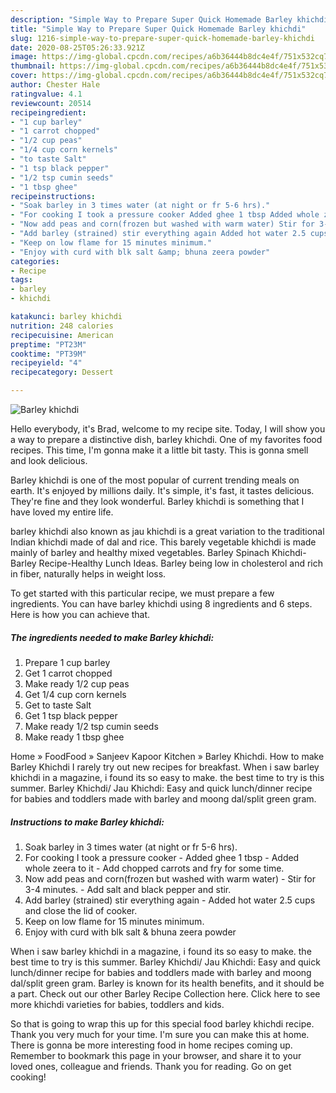 ```yaml
---
description: "Simple Way to Prepare Super Quick Homemade Barley khichdi"
title: "Simple Way to Prepare Super Quick Homemade Barley khichdi"
slug: 1216-simple-way-to-prepare-super-quick-homemade-barley-khichdi
date: 2020-08-25T05:26:33.921Z
image: https://img-global.cpcdn.com/recipes/a6b36444b8dc4e4f/751x532cq70/barley-khichdi-recipe-main-photo.jpg
thumbnail: https://img-global.cpcdn.com/recipes/a6b36444b8dc4e4f/751x532cq70/barley-khichdi-recipe-main-photo.jpg
cover: https://img-global.cpcdn.com/recipes/a6b36444b8dc4e4f/751x532cq70/barley-khichdi-recipe-main-photo.jpg
author: Chester Hale
ratingvalue: 4.1
reviewcount: 20514
recipeingredient:
- "1 cup barley"
- "1 carrot chopped"
- "1/2 cup peas"
- "1/4 cup corn kernels"
- "to taste Salt"
- "1 tsp black pepper"
- "1/2 tsp cumin seeds"
- "1 tbsp ghee"
recipeinstructions:
- "Soak barley in 3 times water (at night or fr 5-6 hrs)."
- "For cooking I took a pressure cooker Added ghee 1 tbsp Added whole zeera to it Add chopped carrots and fry for some time."
- "Now add peas and corn(frozen but washed with warm water) Stir for 3-4 minutes.  Add salt and black pepper and stir."
- "Add barley (strained) stir everything again Added hot water 2.5 cups and close the lid of cooker."
- "Keep on low flame for 15 minutes minimum."
- "Enjoy with curd with blk salt &amp; bhuna zeera powder"
categories:
- Recipe
tags:
- barley
- khichdi

katakunci: barley khichdi 
nutrition: 248 calories
recipecuisine: American
preptime: "PT23M"
cooktime: "PT39M"
recipeyield: "4"
recipecategory: Dessert

---
```



![Barley khichdi](https://img-global.cpcdn.com/recipes/a6b36444b8dc4e4f/751x532cq70/barley-khichdi-recipe-main-photo.jpg)

Hello everybody, it's Brad, welcome to my recipe site. Today, I will show you a way to prepare a distinctive dish, barley khichdi. One of my favorites food recipes. This time, I'm gonna make it a little bit tasty. This is gonna smell and look delicious.

Barley khichdi is one of the most popular of current trending meals on earth. It's enjoyed by millions daily. It's simple, it's fast, it tastes delicious. They're fine and they look wonderful. Barley khichdi is something that I have loved my entire life.

barley khichdi also known as jau khichdi is a great variation to the traditional Indian khichdi made of dal and rice. This barely vegetable khichdi is made mainly of barley and healthy mixed vegetables. Barley Spinach Khichdi-Barley Recipe-Healthy Lunch Ideas. Barley being low in cholesterol and rich in fiber, naturally helps in weight loss.


To get started with this particular recipe, we must prepare a few ingredients. You can have barley khichdi using 8 ingredients and 6 steps. Here is how you can achieve that.

<!--inarticleads1-->

##### The ingredients needed to make Barley khichdi:

1. Prepare 1 cup barley
1. Get 1 carrot chopped
1. Make ready 1/2 cup peas
1. Get 1/4 cup corn kernels
1. Get to taste Salt
1. Get 1 tsp black pepper
1. Make ready 1/2 tsp cumin seeds
1. Make ready 1 tbsp ghee


Home » FoodFood » Sanjeev Kapoor Kitchen » Barley Khichdi. How to make Barley Khichdi  I rarely try out new recipes for breakfast. When i saw barley khichdi in a magazine, i found its so easy to make. the best time to try is this summer. Barley Khichdi/ Jau Khichdi: Easy and quick lunch/dinner recipe for babies and toddlers made with barley and moong dal/split green gram. 

<!--inarticleads2-->

##### Instructions to make Barley khichdi:

1. Soak barley in 3 times water (at night or fr 5-6 hrs).
1. For cooking I took a pressure cooker - Added ghee 1 tbsp - Added whole zeera to it - Add chopped carrots and fry for some time.
1. Now add peas and corn(frozen but washed with warm water) - Stir for 3-4 minutes.  - Add salt and black pepper and stir.
1. Add barley (strained) stir everything again - Added hot water 2.5 cups and close the lid of cooker.
1. Keep on low flame for 15 minutes minimum.
1. Enjoy with curd with blk salt &amp; bhuna zeera powder


When i saw barley khichdi in a magazine, i found its so easy to make. the best time to try is this summer. Barley Khichdi/ Jau Khichdi: Easy and quick lunch/dinner recipe for babies and toddlers made with barley and moong dal/split green gram. Barley is known for its health benefits, and it should be a part. Check out our other Barley Recipe Collection here. Click here to see more khichdi varieties for babies, toddlers and kids. 

So that is going to wrap this up for this special food barley khichdi recipe. Thank you very much for your time. I'm sure you can make this at home. There is gonna be more interesting food in home recipes coming up. Remember to bookmark this page in your browser, and share it to your loved ones, colleague and friends. Thank you for reading. Go on get cooking!
